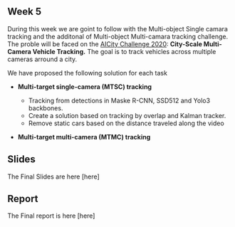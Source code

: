 ## Week 5

During this week we are goint to follow with the Multi-object Single camara tracking and the additonal of Multi-object Multi-camara tracking challenge.
The proble will be faced on the [AICity Challenge 2020](https://www.aicitychallenge.org/): **City-Scale Multi-Camera Vehicle Tracking.**
The goal is to track vehicles across multiple cameras arround a city. 

We have proposed the following solution for each task
* **Multi-target single-camera (MTSC) tracking**
    * Tracking from detections in  Maske R-CNN, SSD512 and Yolo3 backbones.
    * Create a solution based on tracking by overlap and Kalman tracker.
    * Remove static cars based on the distance traveled along the video

* **Multi-target multi-camera (MTMC) tracking**


## Slides

The Final Slides are here [here]


## Report
The Final report is here [here]